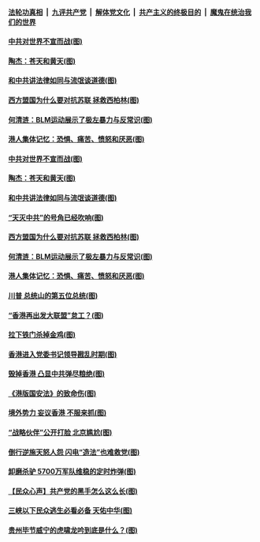 

####  [法轮功真相](../../../../basic/blob/master/README.md?t=07061402) &nbsp;|&nbsp; [九评共产党](../../../../9ping.md/blob/master/README.md?t=07061402) &nbsp;|&nbsp; [解体党文化](../../../../jtdwh.md/blob/master/README.md?t=07061402)  &nbsp;|&nbsp; [共产主义的终极目的](../../../../gczydzjmd.md/blob/master/README.md?t=07061402) &nbsp;|&nbsp; [魔鬼在统治我们的世界](../../../../mgztzwmdsj.md/blob/master/README.md?t=07061402) 

#### [中共对世界不宣而战(图)](../pages/p4/938776.md?t=07061402) 

#### [陶杰：苍天和黄天(图)](../pages/p4/938772.md?t=07061402) 

#### [和中共讲法律如同与流氓谈道德(图)](../pages/p4/938769.md?t=07061402) 

#### [西方盟国为什么要对抗苏联 拯救西柏林(图)](../pages/p4/938774.md?t=07061402) 

#### [何清涟：BLM运动展示了极左暴力与反常识(图)](../pages/p4/938770.md?t=07061402) 

#### [港人集体记忆：恐惧、痛苦、愤怒和厌恶(图)](../pages/p4/938710.md?t=07061402) 

#### [中共对世界不宣而战(图)](../pages/p4/938776.md?t=07061402) 

#### [陶杰：苍天和黄天(图)](../pages/p4/938772.md?t=07061402) 

#### [和中共讲法律如同与流氓谈道德(图)](../pages/p4/938769.md?t=07061402) 

#### [“天灭中共”的号角已经吹响(图)](../pages/p4/938768.md?t=07061402) 

#### [西方盟国为什么要对抗苏联 拯救西柏林(图)](../pages/p4/938774.md?t=07061402) 

#### [何清涟：BLM运动展示了极左暴力与反常识(图)](../pages/p4/938770.md?t=07061402) 

#### [港人集体记忆：恐惧、痛苦、愤怒和厌恶(图)](../pages/p4/938710.md?t=07061402) 

#### [川普 总统山的第五位总统(图)](../pages/p4/938647.md?t=07061402) 

#### [“香港再出发大联盟”怠工？(图)](../pages/p4/938701.md?t=07061402) 

#### [拉下铁门杀掉金鸡(图)](../pages/p4/938671.md?t=07061402) 

#### [香港进入党委书记领导戡乱时期(图)](../pages/p4/938667.md?t=07061402) 

#### [毁掉香港 凸显中共弹尽粮绝(图)](../pages/p4/938674.md?t=07061402) 

#### [《港版国安法》的致命伤(图)](../pages/p4/938700.md?t=07061402) 

#### [境外势力 妄议香港 不服来抓(图)](../pages/p4/938616.md?t=07061402) 

#### [“战略伙伴”公开打脸 北京尴尬(图)](../pages/p4/938610.md?t=07061402) 

#### [倒行逆施天怒人怨 闪电“造法”也难救党(图)](../pages/p4/938609.md?t=07061402) 

#### [卸磨杀驴 5700万军队维稳的定时炸弹(图)](../pages/p4/938607.md?t=07061402) 

#### [【民众心声】共产党的黑手怎么这么长(图)](../pages/p4/938456.md?t=07061402) 

#### [三峡以下民众逃生必看必备 天佑中华(图)](../pages/p4/938593.md?t=07061402) 

#### [贵州毕节威宁的虎啸龙吟到底是什么？(图)](../pages/p4/938596.md?t=07061402) 

